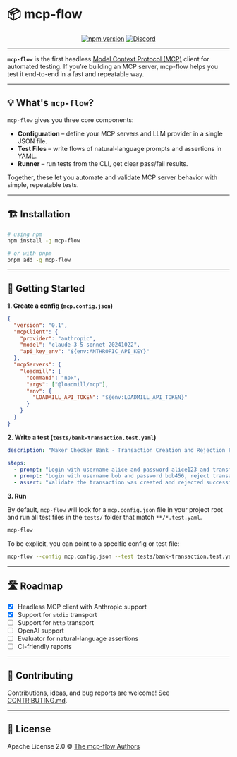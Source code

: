 # 📦 mcp-flow

<p align="center">
  <a href="https://www.npmjs.com/package/mcp-flow"><img src="https://img.shields.io/npm/v/mcp-flow?color=green" alt="npm version"></a>
  <a href="https://discord.gg/ABC"><img src="https://img.shields.io/discord/123?logo=discord&label=discord" alt="Discord"></a>
</p>

---

**`mcp-flow`** is the first headless [Model Context Protocol (MCP)](https://modelcontextprotocol.io/introduction) client for automated testing.
If you’re building an MCP server, mcp-flow helps you test it end-to-end in a fast and repeatable way.

---

## 💡 What's `mcp-flow`?

`mcp-flow` gives you three core components:

* **Configuration** – define your MCP servers and LLM provider in a single JSON file.
* **Test Files** – write flows of natural-language prompts and assertions in YAML.
* **Runner** – run tests from the CLI, get clear pass/fail results.

Together, these let you automate and validate MCP server behavior with simple, repeatable tests.

---

## 🏗️ Installation

```bash
# using npm
npm install -g mcp-flow

# or with pnpm
pnpm add -g mcp-flow
```

---

## 🚀 Getting Started

**1. Create a config (`mcp.config.json`)**

```json
{
  "version": "0.1",
  "mcpClient": {
    "provider": "anthropic",
    "model": "claude-3-5-sonnet-20241022",
    "api_key_env": "${env:ANTHROPIC_API_KEY}"
  },
  "mcpServers": {
    "loadmill": {
      "command": "npx",
      "args": ["@loadmill/mcp"],
      "env": {
        "LOADMILL_API_TOKEN": "${env:LOADMILL_API_TOKEN}"
      }
    }
  }
}
```

**2. Write a test (`tests/bank-transaction.test.yaml`)**

```yaml
description: "Maker Checker Bank - Transaction Creation and Rejection Flow"

steps:
  - prompt: "Login with username alice and password alice123 and transfer $100 to Bob"
  - prompt: "Login with username bob and password bob456, reject transaction from Alice"
  - assert: "Validate the transaction was created and rejected successfully"
```

**3. Run**

By default, `mcp-flow` will look for a `mcp.config.json` file in your project root and run all test files in the `tests/` folder that match `**/*.test.yaml`.

```bash
mcp-flow
```

To be explicit, you can point to a specific config or test file:

```bash
mcp-flow --config mcp.config.json --test tests/bank-transaction.test.yaml
```

---

## 🛣️ Roadmap

* [x] Headless MCP client with Anthropic support
* [x] Support for `stdio` transport
* [ ] Support for `http` transport
* [ ] OpenAI support
* [ ] Evaluator for natural-language assertions
* [ ] CI-friendly reports

---

## 🤝 Contributing

Contributions, ideas, and bug reports are welcome! See [CONTRIBUTING.md](./.github/CONTRIBUTING.md).

---

## 📄 License

Apache License 2.0 © [The mcp-flow Authors](LICENSE)
